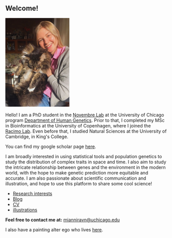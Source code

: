 ## Welcome!

<img src="Marida.jpg" alt="drawing" width="200"/>

Hello! I am a PhD student in the [Novembre Lab](http://jnpopgen.org/) at the University of Chicago program [Department of Human Genetics](https://genes.uchicago.edu/). Prior to that, I completed my MSc in Bioinformatics at the University of Copenhagen, where I joined the [Racimo Lab](https://sites.google.com/site/fernandoracimo/). Even before that, I studied Natural Sciences at the University of Cambridge, in King's College.

You can find my google scholar page [here](https://scholar.google.com/citations?user=jCUstA0AAAAJ&hl=en). 

I am broadly interested in using statistical tools and population genetics to study the distribution of complex traits in space and time. I also aim to study the intricate relationship between genes and the environment in the modern world, with the hope to make genetic prediction more equitable and accurate. I am also passionate about scientific communication and illustration, and hope to use this platform to share some cool science! 

* [Research interests](https://mkiravn.github.io/research)
* [Blog](https://mkiravn.github.io/blog)
* [CV](https://mkiravn.github.io/cv)
* [illustrations](https://mkiravn.github.io/illustration)

**Feel free to contact me at:** mianniravn@uchicago.edu

I also have a painting alter ego who lives [here](https://mariadaria8.wixsite.com/artist).
